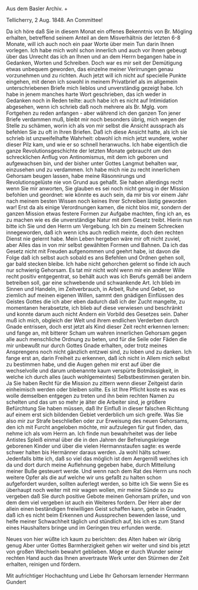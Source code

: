Aus dem Basler Archiv. +

 Tellicherry, 2 Aug. 1848.
An Committee!

Da ich höre daß Sie in diesem Monat ein offenes Bekenntnis von Br. Mögling erhalten, betreffend seinem Anteil an dem Misverhältnis der letzten 6-8 Monate, will ich auch noch ein paar Worte über mein Tun darin Ihnen vorlegen. Ich habe mich wohl schon innerlich und auch vor Ihnen gebeugt über das Unrecht das ich an Ihnen und an dem Herrn begangen habe in Gedanken, Worten und Schreiben. Doch war es mir seit der Demütigung etwas unbequem geworden, das einzelne meiner Verirrungen genau vorzunehmen und zu richten. Auch jetzt will ich nicht auf specielle Punkte eingehen, mit denen ich sowohl in meinem Privatbrief als im allgemein unterschriebenen Briefe mich lieblos und unverständig gezeigt habe. Ich habe in jenem manches harte Wort geschrieben, das ich weder in Gedanken noch in Reden teilte: auch habe ich es nicht auf Intimidation abgesehen, wenn ich schrieb daß noch mehrere als Br. Mglg. vom Fortgehen zu reden anfangen - aber während ich den ganzen Ton jener Briefe verdammen muß, bleibt mir noch besonders übrig, mich wegen der Stelle zu schämen, worin ich als von mir selbst die Ansicht aussprach als befehlen Sie zu oft in Ihren Briefen. Daß ich diese Ansicht hatte, als ich sie schrieb ist unzweifelhafte Wahrheit: obwohl ich mich jetzt wundere, woher dieser Pilz kam, und wie er so schnell heranwuchs. Ich habe eigentlich die ganze Revolutionsgeschichte der letzten Monate gebraucht um den schrecklichen Anflug von Antinomismus, mit dem ich geboren und aufgewachsen bin, und der bisher unter Gottes Langmut behalten war, einzusehen und zu verdammen. Ich habe mich nie zu recht innerlichem Gehorsam beugen lassen, habe meine Räsonnirungs und Revolutionsgelüste nie von Grund aus gehaßt. Sie haben allerdings recht wenn Sie mir anworten, Sie glauben es sei noch nicht genug in der Mission befohlen und geordnet: wie könnte es auch sein, da mir bis vor einem Jahr nach meinem besten Wissen noch keines Ihrer Schreiben lästig geworden war! Erst da als einige Verordnungen kamen, die nicht blos mir, sondern der ganzen Mission etwas festere Formen zur Aufgabe machten, fing ich an, es zu machen wie es die unverständige Natur mit dem Gesetz treibt. Hierin nun bitte ich Sie und den Herrn um Vergebung. Ich bin zu meinem Schrecken innegeworden, daß ich wenn ichs auch redlich meinte, doch den rechten Dienst nie gelernt habe. Mein Leben hergeben wäre mir oft nicht zuviel, aber Alles das in von mir selbst gewählten Formen und Bahnen. Da ich das Gesetz nicht mit Freuden aufgenommen und geehrt habe, ist davon die Folge daß ich selbst auch sobald es ans Befehlen und Ordnen gehen soll, gar bald stecken bleibe. Ich habe nicht gehorchen gelernt so finde ich auch nur schwierig Gehorsam. Es tat mir nicht wohl wenn mir ein anderer Wille recht positiv entgegentrat, so behält auch was ich Berufs gemäß bei andern betreiben soll, gar eine schwebende und schwankende Art. Ich blieb im Sinnen und Handeln, im Zeitverbrauch, in Arbeit, Ruhe und Gebet, so ziemlich auf meinen eigenen Willen, sammt den gnädigen Einflüssen des Geistes Gottes die ich aber eben dadurch daß ich der Zucht mangelte, zu momentanen herabsetzte, ich blieb auf diese verwiesen und beschränkt und konnte darum auch nicht Andern ein Vorbild des Gesetzes sein. Daher muß ich mich, obgleich der Welt und ihrem endlichen Verderben durch Gnade entrissen, doch erst jetzt als Kind dieser Zeit recht erkennen lernen: und fange an, mit bitterer Scham um wahren innerlichen Gehorsam gegen alle auch menschliche Ordnung zu beten, und für die Seile oder Fäden die mir unbewußt nur durch Gottes Gnade erhalten, oder trotz meines Ansprengens noch nicht gänzlich entzwei sind, zu loben und zu danken. Ich fange erst an, darin Freiheit zu erkennen, daß ich nicht in Allem mich selbst zu bestimmen habe, und die Augen gehen mir erst auf über die wechselvolle und darum unbenannte kaum verspürte Botmässigkeit, in welche ich durch alles (auch wohlgemeintes) Selbstbestimmen geraten bin. Ja Sie haben Recht für die Mission zu zittern wenn dieser Zeitgeist darin einheimisch werden oder bleiben sollte. Es ist Ihre Pflicht koste es was es wolle demselben entgegen zu treten und ihn beim rechten Namen zu schelten und das um so mehr je älter die Arbeiter sind, je größere Befürchtung Sie haben müssen, daß Ihr Einfluß in dieser falschen Richtung auf einem erst sich bildenden Gebiet verderblich um sich greife. Was Sie also mir zur Strafe beschließen oder zur Erweisung des neuen Gehorsams, den ich mit Furcht angeloben möchte, mir aufzulegen für gut finden, das nehme ich als vom Herrn an. Ich finde nun bewahrheitet was der liebe Antistes Spleiß einmal über die in den Jahren der Befreiungskriege geborenen Kinder und über die vielen Hermannstaufen sagte: es werde schwer halten bis Hermänner daraus werden. Ja wohl hälts schwer. Jedenfalls bitte ich, daß so viel das möglich ist dem Aergerniß welches ich da und dort durch meine Auflehnung gegeben habe, durch Mitteilung meiner Buße gesteuert werde. Und wenn nach dem Rat des Herrn uns noch weitere Opfer als die auf welche wir uns gefaßt zu halten schon aufgefordert wurden, sollten auferlegt werden, so bitte ich Sie wenn Sie es überhaupt noch weiter mit mir wagen wollen, mir meine Sünde so zu vergeben daß Sie durch positive Gebote meinen Gehorsam prüfen, und von dem dem viel vergeben ist auch ein Weiteres fordern. Der Herr aber der allein einen beständigen freiwilligen Geist schaffen kann, gebe in Gnaden, daß ich es nicht beim Erkennen und Aussprechen bewenden lasse, und helfe meiner Schwachheit täglich und stündlich auf, bis ich es zum Stand eines Haushalters bringe und im Geringen treu erfunden werde.

Neues von hier wüßte ich kaum zu berichten: des Alten haben wir übrig genug Aber unter Gottes Barmherzigkeit gehen wir weiter und sind bis jetzt von großen Wechseln bewahrt geblieben. Möge er durch Wunder seiner rechten Hand auch das Ihnen anvertraute Werk unter den Stürmen der Zeit erhalten, reinigen und fördern.

 Mit aufrichtiger Hochachtung und Liebe
 Ihr Gehorsam lernender
 Herrmann Gundert

